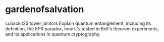 # gardenofsalvation
cuhackit25 tower janitors
Explain quantum entanglement, including its definition, the EPR paradox, how it's tested in Bell's theorem experiments, and its applications in quantum cryptography.